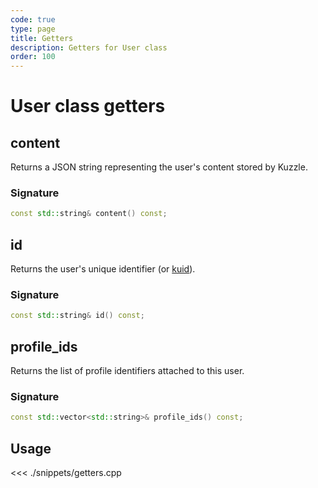 ```yaml
---
code: true
type: page
title: Getters
description: Getters for User class
order: 100
---
```


# User class getters

## content

Returns a JSON string representing the user's content stored by Kuzzle.

### Signature

```cpp
const std::string& content() const;
```

## id

Returns the user's unique identifier (or [kuid](/core/1/guides/essentials/user-authentication/#kuzzle-user-identifier-kuid)).

### Signature

```cpp
const std::string& id() const;
```

## profile_ids

Returns the list of profile identifiers attached to this user.

### Signature

```cpp
const std::vector<std::string>& profile_ids() const;
```

## Usage

<<< ./snippets/getters.cpp
